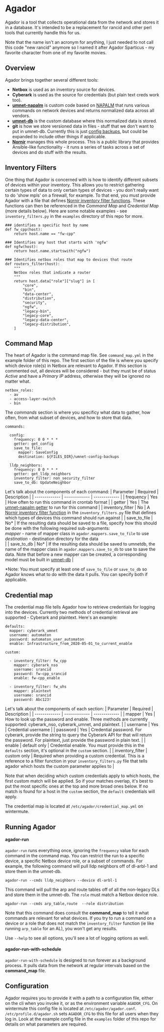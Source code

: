 # Agador
Agador is a tool that collects operational data from the network and stores it in a database. It's intended to be a replacement for rancid
and other perl tools that currently handle this for us.

Note that the name isn't an acronym for anything, I just needed to not call this code "new rancid" anymore so I named it after Agador Sparticus - my favorite character
from one of my favorite movies.

## Overview
Agador brings together several different tools:
* **Netbox** is used as an inventory source for devices.
* **Cyberark** is used as the source for credentials (but plain text creds work too).
* **[umnet-napalm](https://github.com/umich-its-networking/umnet-napalm)** is custom code based on [NAPALM](https://github.com/napalm-automation/napalm) that runs various commands on network devices and returns normalized data across all vendors.
* **[umnet-db](https://github.com/umich-its-networking/umnet-db)** is the custom database where this normalized data is stored.
* **git** is how we store versioned data in files - stuff that we don't want to put in umnet-db. Currently this is just [config backups](https://github.com/umich-its-networking/umnet-config-backups), but could be expanded to include other things if applicable.
* **[Nornir](https://github.com/nornir-automation/nornir)** manages this whole process. This is a public library that provides Ansible-like functionality - it runs a series of tasks across a set of devices and do stuff with the results.

## Inventory Filters
One thing that Agador is concerned with is how to identify different subsets of devices within your inventory. This allows you to restrict gathering certain types of data to only certain types of devices - you don't really want to do 'show mpls' on a firewall, for example. To that end, you must provide Agador with a file that defines [Nornir inventory filter functions](https://nornir.readthedocs.io/en/latest/tutorial/inventory.html#Filter-functions). These functions can then be referenced in the *Command Map* and *Credential Map* (more details below). Here are some notable examples - see `inventory_filters.py` in the `examples` directory of this repo for more.
```
### identifies a specific host by name
def fw_cpp(host):
    return host.name == "fw-cpp"

### Identifies any host that starts with 'ngfw'
def ngfw(host):
    return host.name.startswith("ngfw")

### Identifies netbox roles that map to devices that route
def routers_filter(host):
    """
    Netbox roles that indicate a router
    """
    return host.data["role"]["slug"] in [
        "core",
        "bin",
        "data-center",
        "distribution",
        "security",
        "ngfw",
        "legacy-bin",
        "legacy-core",
        "legacy-data-center",
        "legacy-distribution",
    ]
```

## Command Map
The heart of Agador is the command map file. See `command_map.yml` in the example folder of this repo. The first section of the file is where you specify which device role(s) in Netbox are relevant to Agador.
If this section is commented out, all devices will be considered - but they must be of status *Active* and have a *Primary IP* address, otherwise they will be ignored no matter what.
```
netbox_roles:
  - av
  - access-layer-switch
  - bin
```

The *commands* section is where you specificy what data to gather, how often, from what subset of devices, and how to store that data.
```
commands:

  config:
    frequency: 0 0 * * *
    getter: get_config
    save_to_file:
      mapper: SaveConfig
      destination: ${FILES_DIR}/umnet-config-backups

  lldp_neighbors:
    frequency: 0 0 * * *
    getter: get_lldp_neighbors
    inventory_filter: non_security_filter
    save_to_db: UpdateNeighbor
```

Let's talk about the components of each command:
| Parameter  | Required | Description |
| ------------- | ------------- | ------------- |
| frequency  | Yes | How often to run this command in crontab format |
| getter  | Yes | The [umnet-napalm getter](https://github.com/umich-its-networking/umnet-napalm/blob/main/umnet_napalm/abstract_base.py) to run for this command |
| inventory_filter | No | A [Nornir inventory filter function](https://nornir.readthedocs.io/en/latest/tutorial/inventory.html#Filter-functions) in the `inventory_filters.py` file that defines which types of devices this command should run against |
| save_to_file | No* | If the resulting data should be saved to a file, specify how this should be done with the following required sub-arguments:<br>    _mapper_ - name of mapper class in `agador.mappers.save_to_file` to use<br>    _destination_ - destination directory for the data<br> |
| save_to_db | No* | If the resulting data should be saved to umnetdb, the name of the mapper class in `agador.mappers.save_to_db` to use to save the data. Note that before a new mapper can be created, a corresponding model must be built in [umnet-db](https://github.com/umich-its-networking/umnet-db) |

*Note: You must specify at least one of `save_to_file` or `save_to_db` so Agador knows what to do with the data it pulls. You can specify both if applicable.

## Credential map
The credential map file tells Agador how to retrieve credentials for logging into the devices. Currently two methods of credential retrieval are supported - Cyberark and plaintext. Here's an example:
```
defaults:
  mapper: cyberark_umnet
  username: automaton
  password: automaton_user_automaton
  enable: Infrastructure_from_2020-05-01_to_current_enable

custom:

  - inventory_filter: fw_cpp
    mapper: cyberark_nso
    username: srancid
    password: fw-cpp_srancid
    enable: fw-cpp_enable

  - inventory_filter: fw_uhs
    mapper: plaintext
    username: srancid
    password: Abc123!
```

Let's talk about the components of each section:
| Parameter  | Required | Description |
| ------------- | ------------- | ------------- |
| mapper | Yes | How to look up the password and enable. Three methods are currently supported: cyberark_nso, cyberark_umnet, and plaintext. |
| username | Yes | Credential username |
| password | Yes | Credential password. For cyberark, provide the string to query the Cyberark API for that will return the password. For plaintext, just provide the password in plain text. |
| enable | default only | Credential enable. You must provide this in the `defaults` section, it's optional in the `custom` section. |
| inventory_filter | custom only | Required when providing a custom credential. This is a reference to a filter function in your `inventory_filters.py` file that tells agador which hosts the custom parameter applies to |

Note that when deciding which custom credentials apply to which hosts, the first custom match will be applied. So if your matches overlap, it's best to put the most specific ones at the top and more broad ones below.
If no match is found for a host in the `custom` section, the `default` credentials will apply.

The credential map is located at `/etc/agador/credential_map.yml` on wintermute.

## Running Agador
#### agador-run
`agador-run` runs everything once, ignoring the `frequency` value for each command in the command map. You can restrict the run to a specific device, a specific Netbox device role, or a
subset of commands. For example, the following command will pull lldp neighbors off of dl-arbl-1 and store them in the umnet-db.
```
agador-run --cmds lldp_neighbors --device dl-arbl-1
```
This command will pull the arp and route tables off of all the non-legacy DLs and store them in the umnet-db. The `role` must match a Netbox device role.
```
agador-run --cmds arp_table,route  --role distribution
```
Note that this command does consult the **command_map** to tell it what commands are relevant for what devices. If you try to
run a command on a device or a role that does not match the `inventory_filter` function (ie like running `arp_table` for an AL), you won't get any results.

Use `--help` to see all options, you'll see a lot of logging options as well.

#### agador-run-with-schedule
`agador-run-with-schedule` is designed to run forever as a background process. It pulls data from the network at regular intervals based on the **command_map** file.

## Configuration
Agador requires you to provide it with a path to a configuration file, either on the cli when you invoke it, or as the environment variable `AGADOR_CFG`.
On wintermute this config file is located at `/etc/agador/agador.conf`. `/etc/profile.d/agador.sh` sets `AGADOR_CFG` to this file for all users when they log in.
Look at the example config file in the `examples` folder of this repo for details on what parameters are required.




